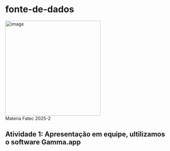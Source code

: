 # fonte-de-dados
<img width="300" alt="image" src="https://github.com/user-attachments/assets/89becc40-13f0-4c64-97a2-a3d07c1b005a" /> </br>
Materia Fatec 2025-2
## Atividade 1: Apresentação em equipe, ultilizamos o software Gamma.app
